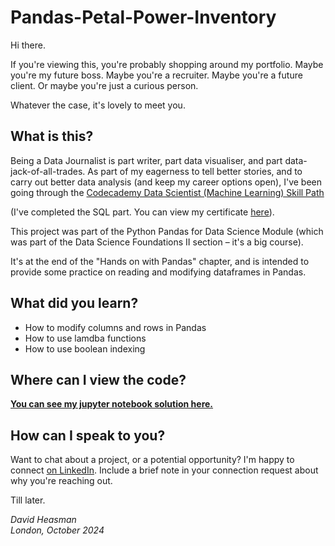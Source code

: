 # Pandas-Petal-Power-Inventory

Hi there. 

If you're viewing this, you're probably shopping around my portfolio. Maybe you're my future boss. Maybe you're a recruiter. Maybe you're a future client. Or maybe you're just a curious person. 

Whatever the case, it's lovely to meet you. 

## What is this?

Being a Data Journalist is part writer, part data visualiser, and part data-jack-of-all-trades. As part of my eagerness to tell better stories, and to carry out better data analysis (and keep my career options open), I've been going through the [Codecademy Data Scientist (Machine Learning) Skill Path](https://www.codecademy.com/learn/paths/data-science) 

(I've completed the SQL part. You can view my certificate [here](https://drive.google.com/file/d/1Legrq2X0gKU4fsR8XU_1eY_9k3Ftid8g/view?usp=drive_link)). 

This project was part of the Python Pandas for Data Science Module (which was part of the Data Science Foundations II section – it's a big course). 

It's at the end of the "Hands on with Pandas" chapter, and is intended to provide some practice on reading and modifying dataframes in Pandas. 

## What did you learn?

* How to modify columns and rows in Pandas
* How to use lamdba functions 
* How to use boolean indexing

## Where can I view the code?

**[You can see my jupyter notebook solution here.](https://nbviewer.org/github/david-heasman00/Pandas-Petal-Power-Inventory/blob/main/Petal%20Power%20Inventory.ipynb)**

## How can I speak to you?

Want to chat about a project, or a potential opportunity? I'm happy to connect [on LinkedIn](https://www.linkedin.com/in/davidheasman/). Include a brief note in your connection request about why you're reaching out. 

Till later. 

*David Heasman*\
*London, October 2024*

